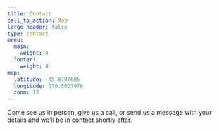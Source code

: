 ```yaml
---
title: Contact
call_to_action: Map
large_header: false
type: contact
menu:
  main:
    weight: 4
  footer:
    weight: 4
map:
  latitude: -45.8787605
  longitude: 170.5027976
  zoom: 13
---
```


Come see us in person, give us a call, or send us a message with your details and we'll be in contact shortly after.
